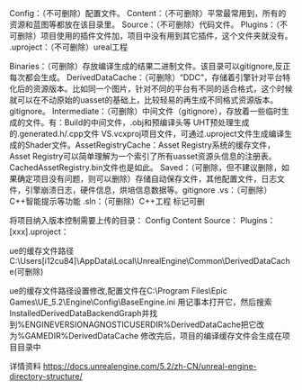 Config：（不可删除）配置文件。
Content：（不可删除）平常最常用到，所有的资源和蓝图等都放在该目录里。
Source：（不可删除）代码文件。
Plugins：（不可删除）项目使用的插件文件加，项目中没有用到其它插件，这个文件夹就没有。
.uproject：（不可删除）ureal工程

Binaries：（可删除）存放编译生成的结果二进制文件。该目录可以gitignore,反正每次都会生成。
DerivedDataCache：（可删除）“DDC”，存储着引擎针对平台特化后的资源版本。比如同一个图片，针对不同的平台有不同的适合格式，这个时候就可以在不动原始的uasset的基础上，比较轻易的再生成不同格式资源版本。gitignore。
Intermediate：（可删除）中间文件（gitignore），存放着一些临时生成的文件。有：Build的中间文件，.obj和预编译头等 UHT预处理生成的.generated.h/.cpp文件 VS.vcxproj项目文件，可通过.uproject文件生成编译生成的Shader文件。AssetRegistryCache：Asset Registry系统的缓存文件，Asset Registry可以简单理解为一个索引了所有uasset资源头信息的注册表。CachedAssetRegistry.bin文件也是如此。
Saved：（可删除，但不建议删除，如果确定项目没有问题，则可以删除）存储自动保存文件，其他配置文件，日志文件，引擎崩溃日志，硬件信息，烘培信息数据等。gitignore
.vs：（可删除）C++智能提示等功能
.sln：（可删除）C++工程
标记可删

将项目纳入版本控制需要上传的目录：
Config
Content
Source：
Plugins：
[xxx].uproject：

ue的缓存文件路径C:\Users\[i12cu84]\AppData\Local\UnrealEngine\Common\DerivedDataCache(可删除)

ue的缓存文件路径设置修改,配置文件在C:\Program Files\Epic Games\UE_5.2\Engine\Config\BaseEngine.ini
用记事本打开它，然后搜索InstalledDerivedDataBackendGraph并找到%ENGINEVERSIONAGNOSTICUSERDIR%DerivedDataCache把它改为%GAMEDIR%DerivedDataCache
修改完后，项目的编译缓存文件会生成在项目目录中


详情资料
https://docs.unrealengine.com/5.2/zh-CN/unreal-engine-directory-structure/